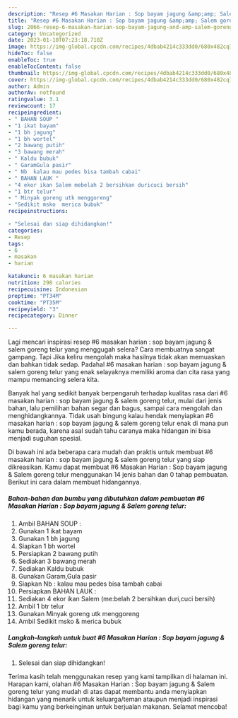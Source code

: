 ```yaml
---
description: "Resep #6 Masakan Harian : Sop bayam jagung &amp;amp; Salem goreng telur Buat Buka Puasa"
title: "Resep #6 Masakan Harian : Sop bayam jagung &amp;amp; Salem goreng telur Buat Buka Puasa"
slug: 2066-resep-6-masakan-harian-sop-bayam-jagung-and-amp-salem-goreng-telur-buat-buka-puasa
category: Uncategorized
date: 2023-01-10T07:23:18.710Z
image: https://img-global.cpcdn.com/recipes/4dbab4214c333dd0/680x482cq70/6-masakan-harian-sop-bayam-jagung-salem-goreng-telur-foto-resep-utama.jpg
hideToc: false
enableToc: true
enableTocContent: false
thumbnail: https://img-global.cpcdn.com/recipes/4dbab4214c333dd0/680x482cq70/6-masakan-harian-sop-bayam-jagung-salem-goreng-telur-foto-resep-utama.jpg
cover: https://img-global.cpcdn.com/recipes/4dbab4214c333dd0/680x482cq70/6-masakan-harian-sop-bayam-jagung-salem-goreng-telur-foto-resep-utama.jpg
author: Admin
authorAv: notfound
ratingvalue: 3.1
reviewcount: 17
recipeingredient:
- " BAHAN SOUP "
- "1 ikat bayam"
- "1 bh jagung"
- "1 bh wortel"
- "2 bawang putih"
- "3 bawang merah"
- " Kaldu bubuk"
- " GaramGula pasir"
- " Nb  kalau mau pedes bisa tambah cabai"
- " BAHAN LAUK "
- "4 ekor ikan Salem mebelah 2 bersihkan duricuci bersih"
- "1 btr telur"
- " Minyak goreng utk menggoreng"
- "Sedikit msko  merica bubuk"
recipeinstructions:

- "Selesai dan siap dihidangkan!"
categories:
- Resep
tags:
- 6
- masakan
- harian

katakunci: 6 masakan harian 
nutrition: 298 calories
recipecuisine: Indonesian
preptime: "PT34M"
cooktime: "PT35M"
recipeyield: "3"
recipecategory: Dinner

---
```



Lagi mencari inspirasi resep #6 masakan harian : sop bayam jagung &amp; salem goreng telur yang menggugah selera? Cara membuatnya sangat gampang. Tapi Jika keliru mengolah maka hasilnya tidak akan memuaskan dan bahkan tidak sedap. Padahal #6 masakan harian : sop bayam jagung &amp; salem goreng telur yang enak selayaknya memiliki aroma dan cita rasa yang mampu memancing selera kita.


Banyak hal yang sedikit banyak berpengaruh terhadap kualitas rasa dari #6 masakan harian : sop bayam jagung &amp; salem goreng telur, mulai dari jenis bahan, lalu pemilihan bahan segar dan bagus, sampai cara mengolah dan menghidangkannya. Tidak usah bingung kalau hendak menyiapkan #6 masakan harian : sop bayam jagung &amp; salem goreng telur enak di mana pun kamu berada, karena asal sudah tahu caranya maka hidangan ini bisa menjadi suguhan spesial.




Di bawah ini ada beberapa cara mudah dan praktis untuk membuat #6 masakan harian : sop bayam jagung &amp; salem goreng telur yang siap dikreasikan. Kamu dapat membuat #6 Masakan Harian : Sop bayam jagung &amp; Salem goreng telur menggunakan 14 jenis bahan dan 0 tahap pembuatan. Berikut ini cara dalam membuat hidangannya.

<!--inarticleads1-->

##### Bahan-bahan dan bumbu yang dibutuhkan dalam pembuatan #6 Masakan Harian : Sop bayam jagung &amp; Salem goreng telur:

1. Ambil  BAHAN SOUP :
1. Gunakan 1 ikat bayam
1. Gunakan 1 bh jagung
1. Siapkan 1 bh wortel
1. Persiapkan 2 bawang putih
1. Sediakan 3 bawang merah
1. Sediakan  Kaldu bubuk
1. Gunakan  Garam,Gula pasir
1. Siapkan  Nb : kalau mau pedes bisa tambah cabai
1. Persiapkan  BAHAN LAUK :
1. Sediakan 4 ekor ikan Salem (me:belah 2 bersihkan duri,cuci bersih)
1. Ambil 1 btr telur
1. Gunakan  Minyak goreng utk menggoreng
1. Ambil Sedikit m*s*ko &amp; merica bubuk




<!--inarticleads2-->

##### Langkah-langkah untuk buat #6 Masakan Harian : Sop bayam jagung &amp; Salem goreng telur:


1. Selesai dan siap dihidangkan!



Terima kasih telah menggunakan resep yang kami tampilkan di halaman ini. Harapan kami, olahan #6 Masakan Harian : Sop bayam jagung &amp; Salem goreng telur yang mudah di atas dapat membantu anda menyiapkan hidangan yang menarik untuk keluarga/teman ataupun menjadi inspirasi bagi kamu yang berkeinginan untuk berjualan makanan. Selamat mencoba!
